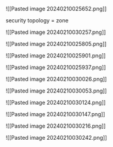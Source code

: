 ![[Pasted image 20240210025652.png]]

security topology = zone

![[Pasted image 20240210030257.png]]


![[Pasted image 20240210025805.png]]

![[Pasted image 20240210025901.png]]

![[Pasted image 20240210025937.png]]

![[Pasted image 20240210030026.png]]


![[Pasted image 20240210030053.png]]

![[Pasted image 20240210030124.png]]

![[Pasted image 20240210030147.png]]

![[Pasted image 20240210030216.png]]

![[Pasted image 20240210030242.png]]


